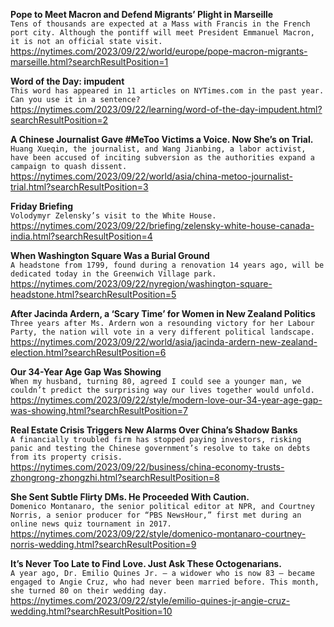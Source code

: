 **Pope to Meet Macron and Defend Migrants’ Plight in Marseille**\
`Tens of thousands are expected at a Mass with Francis in the French port city. Although the pontiff will meet President Emmanuel Macron, it is not an official state visit.`\
https://nytimes.com/2023/09/22/world/europe/pope-macron-migrants-marseille.html?searchResultPosition=1

**Word of the Day: impudent**\
`This word has appeared in 11 articles on NYTimes.com in the past year. Can you use it in a sentence?`\
https://nytimes.com/2023/09/22/learning/word-of-the-day-impudent.html?searchResultPosition=2

**A Chinese Journalist Gave #MeToo Victims a Voice. Now She’s on Trial.**\
`Huang Xueqin, the journalist, and Wang Jianbing, a labor activist, have been accused of inciting subversion as the authorities expand a campaign to quash dissent.`\
https://nytimes.com/2023/09/22/world/asia/china-metoo-journalist-trial.html?searchResultPosition=3

**Friday Briefing**\
`Volodymyr Zelensky’s visit to the White House.`\
https://nytimes.com/2023/09/22/briefing/zelensky-white-house-canada-india.html?searchResultPosition=4

**When Washington Square Was a Burial Ground**\
`A headstone from 1799, found during a renovation 14 years ago, will be dedicated today in the Greenwich Village park.`\
https://nytimes.com/2023/09/22/nyregion/washington-square-headstone.html?searchResultPosition=5

**After Jacinda Ardern, a ‘Scary Time’ for Women in New Zealand Politics**\
`Three years after Ms. Ardern won a resounding victory for her Labour Party, the nation will vote in a very different political landscape.`\
https://nytimes.com/2023/09/22/world/asia/jacinda-ardern-new-zealand-election.html?searchResultPosition=6

**Our 34-Year Age Gap Was Showing**\
`When my husband, turning 80, agreed I could see a younger man, we couldn’t predict the surprising way our lives together would unfold.`\
https://nytimes.com/2023/09/22/style/modern-love-our-34-year-age-gap-was-showing.html?searchResultPosition=7

**Real Estate Crisis Triggers New Alarms Over China’s Shadow Banks**\
`A financially troubled firm has stopped paying investors, risking panic and testing the Chinese government’s resolve to take on debts from its property crisis.`\
https://nytimes.com/2023/09/22/business/china-economy-trusts-zhongrong-zhongzhi.html?searchResultPosition=8

**She Sent Subtle Flirty DMs. He Proceeded With Caution.**\
`Domenico Montanaro, the senior political editor at NPR, and Courtney Norris, a senior producer for “PBS NewsHour,” first met during an online news quiz tournament in 2017.`\
https://nytimes.com/2023/09/22/style/domenico-montanaro-courtney-norris-wedding.html?searchResultPosition=9

**It’s Never Too Late to Find Love. Just Ask These Octogenarians.**\
`A year ago, Dr. Emilio Quines Jr. — a widower who is now 83 — became engaged to Angie Cruz, who had never been married before. This month, she turned 80 on their wedding day.`\
https://nytimes.com/2023/09/22/style/emilio-quines-jr-angie-cruz-wedding.html?searchResultPosition=10

